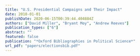 ```yaml
---
title: "U.S. Presidential Campaigns and Their Impact"
date: 2018-01-01
publishDate: 2020-06-15T00:39:44.404884Z
authors: ["David Miller", "Bryant Moy", "Andrew Reeves"]
publication_types: ["6"]
abstract: ""
featured: false
publication: "*Oxford Bibliographies in Political Science*"
url_pdf: "papers/electionsbib.pdf"
---
```


